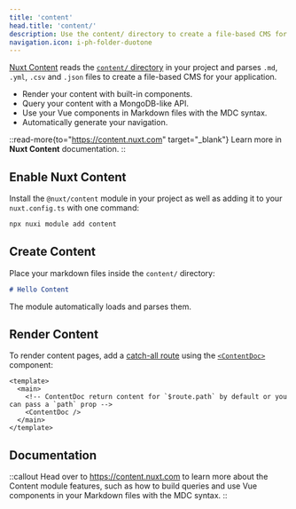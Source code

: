 ```yaml
---
title: 'content'
head.title: 'content/'
description: Use the content/ directory to create a file-based CMS for your application.
navigation.icon: i-ph-folder-duotone
---
```


[Nuxt Content](https://content.nuxt.com) reads the [`content/` directory](/docs/guide/directory-structure/content) in your project and parses `.md`, `.yml`, `.csv` and `.json` files to create a file-based CMS for your application.

- Render your content with built-in components.
- Query your content with a MongoDB-like API.
- Use your Vue components in Markdown files with the MDC syntax.
- Automatically generate your navigation.

::read-more{to="https://content.nuxt.com" target="_blank"}
Learn more in **Nuxt Content** documentation.
::

## Enable Nuxt Content

Install the `@nuxt/content` module in your project as well as adding it to your `nuxt.config.ts` with one command:

```bash [Terminal]
npx nuxi module add content
```

## Create Content

Place your markdown files inside the `content/` directory:

```md [content/index.md]
# Hello Content
```

The module automatically loads and parses them.

## Render Content

To render content pages, add a [catch-all route](/docs/guide/directory-structure/pages/#catch-all-route) using the [`<ContentDoc>`](https://content.nuxt.com/components/content-doc) component:

```vue [pages/[...slug\\].vue]
<template>
  <main>
    <!-- ContentDoc return content for `$route.path` by default or you can pass a `path` prop -->
    <ContentDoc />
  </main>
</template>
```

## Documentation

::callout
Head over to <https://content.nuxt.com> to learn more about the Content module features, such as how to build queries and use Vue components in your Markdown files with the MDC syntax.
::
